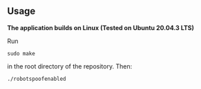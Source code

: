 ## Usage

**The application builds on Linux (Tested on Ubuntu 20.04.3 LTS)**

Run
```
sudo make
```
in the root directory of the repository. Then:
```
./robotspoofenabled
```